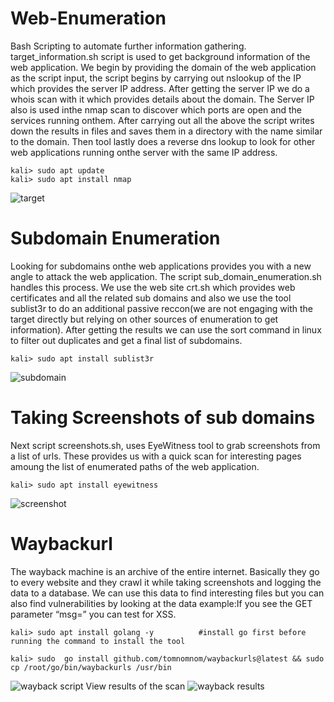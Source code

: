 # Web-Enumeration
Bash Scripting to automate further information gathering.
target_information.sh script is used to get background information of the web application. We begin by providing the domain of the web application as the script input, the script begins by carrying out nslookup of the IP which provides the server IP address. After getting the server IP we do a whois scan with it which provides details about the domain. The Server IP also is used inthe nmap scan to discover which ports are open and the services running onthem. After carrying out all the above the script writes down the results in files and saves them in a directory with the name similar to the domain. Then tool lastly does a reverse dns lookup to look for other web applications running onthe server with the same IP address.
    
    kali> sudo apt update
    kali> sudo apt install nmap
![target](https://github.com/user-attachments/assets/47db7466-d0e7-43e6-8303-d036a992143e)

# Subdomain Enumeration
Looking for subdomains onthe web applications provides you with a new angle to attack the web application. The script sub_domain_enumeration.sh handles this process. We use the web site crt.sh which provides web certificates and all the related sub domains and also we use the tool sublist3r to do an additional passive reccon(we are not engaging with the target directly but relying on other sources of enumeration to get information). After getting the results we can use the sort command in linux to filter out duplicates and get a final list of subdomains.

    kali> sudo apt install sublist3r
![subdomain](https://github.com/user-attachments/assets/3bbaee12-f220-43d1-8d25-7ea0b8213e1c)

# Taking Screenshots of sub domains
Next script screenshots.sh, uses EyeWitness tool to grab screenshots from a list of urls. These provides us with a quick scan for interesting pages amoung the list of enumerated paths of the web application.

    kali> sudo apt install eyewitness
![screenshot](https://github.com/user-attachments/assets/d0d6a654-da0b-49fa-af03-619109c24f8d)

# Waybackurl
The wayback machine is an archive of the entire internet. Basically they go to every website and they crawl it while taking screenshots and logging the data to a database. We can use this data to find interesting files but you can also find vulnerabilities by looking at the data example:If you see the GET parameter “msg=” you can test for XSS. 

    kali> sudo apt install golang -y          #install go first before running the command to install the tool

    kali> sudo  go install github.com/tomnomnom/waybackurls@latest && sudo cp /root/go/bin/waybackurls /usr/bin
![wayback script](https://github.com/user-attachments/assets/566dc546-4a2b-4dae-8e22-a00a9d26adbc)
View results of the scan
![wayback results](https://github.com/user-attachments/assets/8615afca-db74-45f5-ad10-fa79d0ddc10a)



